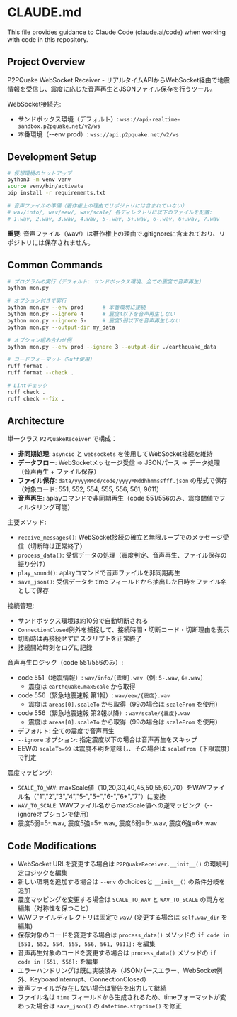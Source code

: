 # CLAUDE.md

This file provides guidance to Claude Code (claude.ai/code) when working with code in this repository.

## Project Overview

P2PQuake WebSocket Receiver - リアルタイムAPIからWebSocket経由で地震情報を受信し、震度に応じた音声再生とJSONファイル保存を行うツール。

WebSocket接続先:
- サンドボックス環境（デフォルト）: `wss://api-realtime-sandbox.p2pquake.net/v2/ws`
- 本番環境（--env prod）: `wss://api.p2pquake.net/v2/ws`

## Development Setup

```bash
# 仮想環境のセットアップ
python3 -m venv venv
source venv/bin/activate
pip install -r requirements.txt

# 音声ファイルの準備（著作権上の理由でリポジトリには含まれていない）
# wav/info/, wav/eew/, wav/scale/ 各ディレクトリに以下のファイルを配置:
# 1.wav, 2.wav, 3.wav, 4.wav, 5-.wav, 5+.wav, 6-.wav, 6+.wav, 7.wav
```

**重要**: 音声ファイル（wav/）は著作権上の理由で.gitignoreに含まれており、リポジトリには保存されません。

## Common Commands

```bash
# プログラムの実行（デフォルト: サンドボックス環境、全ての震度で音声再生）
python mon.py

# オプション付きで実行
python mon.py --env prod      # 本番環境に接続
python mon.py --ignore 4      # 震度4以下を音声再生しない
python mon.py --ignore 5-     # 震度5弱以下を音声再生しない
python mon.py --output-dir my_data

# オプション組み合わせ例
python mon.py --env prod --ignore 3 --output-dir ./earthquake_data

# コードフォーマット（Ruff使用）
ruff format .
ruff format --check .

# Lintチェック
ruff check .
ruff check --fix .
```

## Architecture

単一クラス `P2PQuakeReceiver` で構成：

- **非同期処理**: `asyncio` と `websockets` を使用してWebSocket接続を維持
- **データフロー**: WebSocketメッセージ受信 → JSONパース → データ処理（音声再生 + ファイル保存）
- **ファイル保存**: `data/yyyyMMdd/code/yyyyMMddhhmmssfff.json` の形式で保存（対象コード: 551, 552, 554, 555, 556, 561, 9611）
- **音声再生**: aplayコマンドで非同期再生（code 551/556のみ、震度閾値でフィルタリング可能）

主要メソッド:
- `receive_messages()`: WebSocket接続の確立と無限ループでのメッセージ受信（切断時は正常終了）
- `process_data()`: 受信データの処理（震度判定、音声再生、ファイル保存の振り分け）
- `play_sound()`: aplayコマンドで音声ファイルを非同期再生
- `save_json()`: 受信データを time フィールドから抽出した日時をファイル名として保存

接続管理:
- サンドボックス環境は約10分で自動切断される
- `ConnectionClosed`例外を捕捉して、接続時間・切断コード・切断理由を表示
- 切断時は再接続せずにスクリプトを正常終了
- 接続開始時刻をログに記録

音声再生ロジック（code 551/556のみ）:
- code 551（地震情報）: `wav/info/{震度}.wav`（例: `5-.wav`, `6+.wav`）
  - 震度は `earthquake.maxScale` から取得
- code 556（緊急地震速報 第1報）: `wav/eew/{震度}.wav`
  - 震度は `areas[0].scaleTo` から取得（99の場合は `scaleFrom` を使用）
- code 556（緊急地震速報 第2報以降）: `wav/scale/{震度}.wav`
  - 震度は `areas[0].scaleTo` から取得（99の場合は `scaleFrom` を使用）
- デフォルト: 全ての震度で音声再生
- `--ignore` オプション: 指定震度以下の場合は音声再生をスキップ
- EEWの `scaleTo=99` は震度不明を意味し、その場合は `scaleFrom`（下限震度）で判定

震度マッピング:
- `SCALE_TO_WAV`: maxScale値（10,20,30,40,45,50,55,60,70）をWAVファイル名（"1","2","3","4","5-","5+","6-","6+","7"）に変換
- `WAV_TO_SCALE`: WAVファイル名からmaxScale値への逆マッピング（--ignoreオプションで使用）
- 震度5弱=5-.wav, 震度5強=5+.wav, 震度6弱=6-.wav, 震度6強=6+.wav

## Code Modifications

- WebSocket URLを変更する場合は `P2PQuakeReceiver.__init__()` の環境判定ロジックを編集
- 新しい環境を追加する場合は `--env` のchoicesと `__init__()` の条件分岐を追加
- 震度マッピングを変更する場合は `SCALE_TO_WAV` と `WAV_TO_SCALE` の両方を編集（対称性を保つこと）
- WAVファイルディレクトリは固定で `wav/` (変更する場合は `self.wav_dir` を編集)
- 保存対象のコードを変更する場合は `process_data()` メソッドの `if code in [551, 552, 554, 555, 556, 561, 9611]:` を編集
- 音声再生対象のコードを変更する場合は `process_data()` メソッドの `if code in [551, 556]:` を編集
- エラーハンドリングは既に実装済み（JSONパースエラー、WebSocket例外、KeyboardInterrupt、ConnectionClosed）
- 音声ファイルが存在しない場合は警告を出力して継続
- ファイル名は `time` フィールドから生成されるため、timeフォーマットが変わった場合は `save_json()` の `datetime.strptime()` を修正
